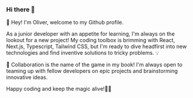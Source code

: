 ### Hi there 👋

👋 Hey! I'm Oliver, welcome to my Github profile.

As a junior developer with an appetite for learning, I'm always on the lookout for a new project! My coding toolbox is brimming with React, Next.js, Typescript, Tailwind CSS, but I'm ready to dive headfirst into new technologies and find inventive solutions to tricky problems. 💡

🎉 Collaboration is the name of the game in my book! I'm always open to teaming up with fellow developers on epic projects and brainstorming innovative ideas.

Happy coding and keep the magic alive!🧙‍♂️

<!--
**Oli-G33/Oli-G33** is a ✨ _special_ ✨ repository because its `README.md` (this file) appears on your GitHub profile.

Here are some ideas to get you started:

- 🔭 I’m currently working on ...
- 🌱 I’m currently learning ...
- 👯 I’m looking to collaborate on ...
- 🤔 I’m looking for help with ...
- 💬 Ask me about ...
- 📫 How to reach me: ...
- 😄 Pronouns: ...
- ⚡ Fun fact: ...
-->
